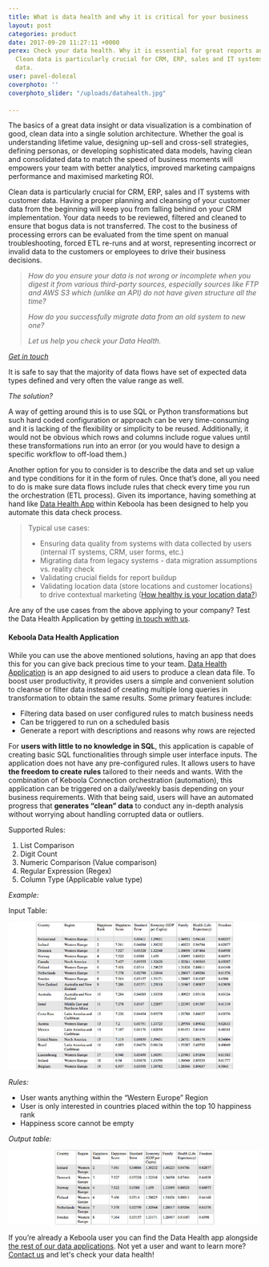```yaml
---
title: What is data health and why it is critical for your business
layout: post
categories: product
date: 2017-09-20 11:27:11 +0000
perex: Check your data health. Why it is essential for great reports and better predictions?
  Clean data is particularly crucial for CRM, ERP, sales and IT systems with customer
  data.
user: pavel-dolezal
coverphoto: ''
coverphoto_slider: "/uploads/datahealth.jpg"

---
```

The basics of a great data insight or data visualization is a combination of good, clean data into a single solution architecture. Whether the goal is understanding lifetime value, designing up-sell and cross-sell strategies, defining personas, or developing sophisticated data models, having clean and consolidated data to match the speed of business moments will empowers your team with better analytics, improved marketing campaigns performance and maximised marketing ROI.

Clean data is particularly crucial for CRM, ERP, sales and IT systems with customer data. Having a proper planning and cleansing of your customer data from the beginning will keep you from falling behind on your CRM implementation. Your data needs to be reviewed, filtered and cleaned to ensure that bogus data is not transferred. The cost to the business of processing errors can be evaluated from the time spent on manual troubleshooting, forced ETL re-runs and at worst, representing incorrect or invalid data to the customers or employees to drive their business decisions.

> _How do you ensure your data is not wrong or incomplete when you digest it from various third-party sources, especially sources like FTP and AWS S3 which (unlike an API) do not have given structure all the time?_
>
> _How do you successfully migrate data from an old system to new one?_
>
> _Let us help you check your Data Health._

[_Get in touch_](mailto:info@keboola.com)

It is safe to say that the majority of data flows have set of expected data types defined and very often the value range as well.

_The solution?_

A way of getting around this is to use SQL or Python transformations but such hard coded configuration or approach can be very time-consuming and it is lacking of the flexibility or simplicity to be reused. Additionally, it would not be obvious which rows and columns include rogue values until these transformations run into an error (or you would have to design a specific workflow to off-load them.)

Another option for you to consider is to describe the data and set up value and type conditions for it in the form of rules. Once that’s done, all you need to do is make sure data flows include rules that check every time you run the orchestration (ETL process). Given its importance, having something at hand like [Data Health App](https://components.keboola.com/components/leochan.datahealth) within Keboola has been designed to help you automate this data check process.

> Typical use cases:
>
> * Ensuring data quality from systems with data collected by users (internal IT systems, CRM, user forms, etc.)
> * Migrating data from legacy systems - data migration assumptions vs. reality check
> * Validating crucial fields for report buildup
> * Validating location data (store locations and customer locations) to drive contextual marketing ([How healthy is your location data?](https://searchenginewatch.com/sew/how-to/2439015/how-healthy-is-your-location-data))

Are any of the use cases from the above applying to your company? Test the Data Health Application by getting [in touch with us](mailto:info@keboola.com).

#### Keboola Data Health Application

While you can use the above mentioned solutions, having an app that does this for you can give back precious time to your team. [Data Health Application](https://components.keboola.com/components/leochan.datahealth) is an app designed to aid users to produce a clean data file. To boost user productivity, it provides users a simple and convenient solution to cleanse or filter data instead of creating multiple long queries in transformation to obtain the same results. Some primary features include:

* Filtering data based on user configured rules to match business needs
* Can be triggered to run on a scheduled basis
* Generate a report with descriptions and reasons why rows are rejected

For **users with little to no knowledge in SQL**, this application is capable of creating basic SQL functionalities through simple user interface inputs. The application does not have any pre-configured rules. It allows users to have **the freedom to create rules** tailored to their needs and wants. With the combination of Keboola Connection orchestration (automation), this application can be triggered on a daily/weekly basis depending on your business requirements. With that being said, users will have an automated progress that **generates “clean” data** to conduct any in-depth analysis without worrying about handling corrupted data or outliers.

Supported Rules:

1. List Comparison
2. Digit Count
3. Numeric Comparison (Value comparison)
4. Regular Expression (Regex)
5. Column Type (Applicable value type)

_Example:_

Input Table:

![](/uploads/datahealth1.jpg)

_Rules:_

* User wants anything within the “Western Europe” Region
* User is only interested in countries placed within the top 10 happiness rank
* Happiness score cannot be empty

_Output table:_

![](/uploads/datahealth2.jpg)

If you’re already a Keboola user you can find the Data Health app alongside [the rest of our data applications](https://components.keboola.com/components). Not yet a user and want to learn more? [Contact us](https://www.keboola.com/contact) and let's check your data health!
